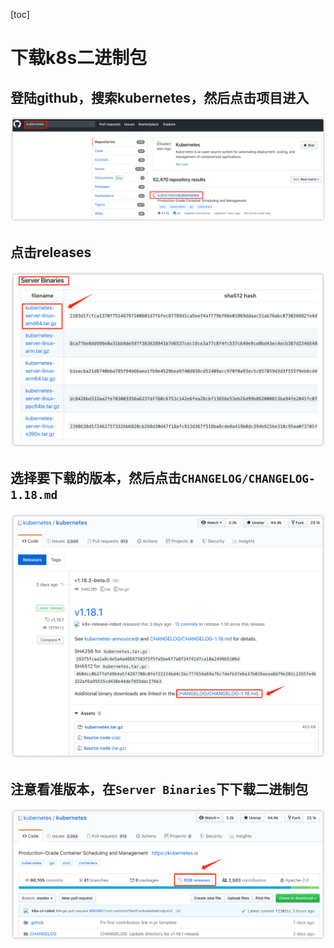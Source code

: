 [toc]



# 下载k8s二进制包



## 登陆github，搜索kubernetes，然后点击项目进入

![iShot2020-04-1116.13.11](https://github.com/pptfz/picgo-images/blob/master/img/iShot2020-04-1116.13.11.png)



## 点击releases

![iShot2020-04-1116.14.13](https://github.com/pptfz/picgo-images/blob/master/img/iShot2020-04-1116.17.02.png)





##  选择要下载的版本，然后点击``CHANGELOG/CHANGELOG-1.18.md``

![iShot2020-04-1116.15.11](https://github.com/pptfz/picgo-images/blob/master/img/iShot2020-04-1116.15.11.png)



## 注意看准版本，在``Server Binaries``下下载二进制包

![iShot2020-04-1116.17.02](https://github.com/pptfz/picgo-images/blob/master/img/iShot2020-04-1116.14.13.png)



